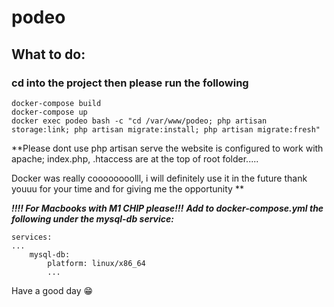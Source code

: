 # podeo
## What to do:
### cd into the project then please run the following
```
docker-compose build
docker-compose up
docker exec podeo bash -c "cd /var/www/podeo; php artisan storage:link; php artisan migrate:install; php artisan migrate:fresh"
```
 
**Please dont use php artisan serve
the website is configured to work with apache;
index.php, .htaccess are at the top of root folder.....

Docker was really coooooooolll, i will definitely use it in the future
thank youuu for your time and
for giving me the opportunity
**

***!!!! For Macbooks with M1 CHIP please!!!***
***Add to docker-compose.yml the following under the mysql-db service:***
```
services:
...
    mysql-db:
        platform: linux/x86_64
        ...
```
Have a good day 😁
